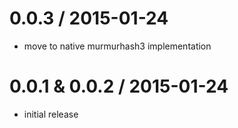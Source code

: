 0.0.3 / 2015-01-24
==================
* move to native murmurhash3 implementation


0.0.1 & 0.0.2 / 2015-01-24
==========================
* initial release
